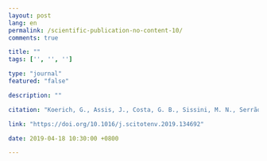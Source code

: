 ```yaml
---
layout: post
lang: en
permalink: /scientific-publication-no-content-10/
comments: true

title: ""
tags: ['', '', '']

type: "journal"
featured: "false"

description: ""

citation: "Koerich, G., Assis, J., Costa, G. B., Sissini, M. N., Serrão, E. A., Rörig, L. R., et al. (2019). How experimental physiology and ecological niche modelling can inform the management of marine bioinvasions? Science of the Total Environment, 134692."

link: "https://doi.org/10.1016/j.scitotenv.2019.134692"

date: 2019-04-18 10:30:00 +0800

---
```

